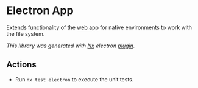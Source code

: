 # Electron App
Extends functionality of the [web app](../web) for native environments to work with the file system.

_This library was generated with [Nx](https://nx.dev) electron [plugin](https://www.npmjs.com/package/nx-electron)._

## Actions
* Run `nx test electron` to execute the unit tests.
